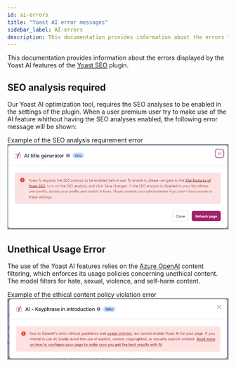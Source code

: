 ```yaml
---
id: ai-errors
title: "Yoast AI error messages"
sidebar_label: AI-errors
description: This documentation provides information about the errors that the Yoast AI feature shows.
---
```


This documentation provides information about the errors displayed by the Yoast AI features of the [Yoast SEO](https://yoast.com/wordpress/plugins/seo/) plugin.

## SEO analysis required
Our Yoast AI optimization tool, requires the SEO analyses to be enabled in the settings of the plugin. When a user premium user try to make use of the AI feature whithout having the SEO analyses enabled, the following error message will be shown: 

Example of the SEO analysis requirement error
![Example of the SEO analysis requirement error](seo-analysis-required-error.png)

## Unethical Usage Error
The use of the Yoast AI features relies on the [Azure OpenAI](https://learn.microsoft.com/en-us/azure/ai-services/openai/concepts/content-filter?tabs=warning%2Cpython-new#text-content) content filtering, which enforces its usage policies concerning unethical content. The model filters for hate, sexual, violence, and self-harm content. 

Example of the ethical content policy violation error
![Example of the ethical content policy violation error](unethical-usage-error.png)